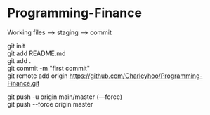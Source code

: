 # Programming-Finance

Working files —> staging —> commit

git init\
git add README.md\
git add .\
git commit -m "first commit"\
git remote add origin https://github.com/Charleyhoo/Programming-Finance.git

git push -u origin main/master  (—force)\
git push --force origin master
